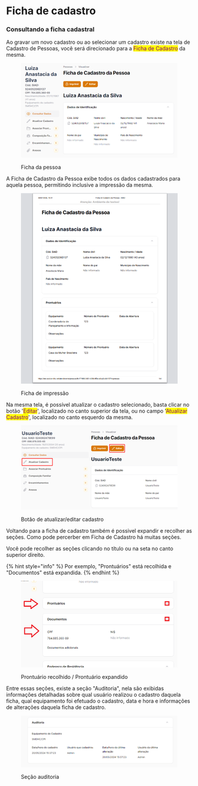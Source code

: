 # Ficha de cadastro

### Consultando a ficha cadastral

Ao gravar um novo cadastro ou ao selecionar um cadastro existe na tela de Cadastro de Pessoas, você será direcionado para a <mark style="color:purple;">Ficha de Cadastro</mark> da mesma.

<figure><img src="../.gitbook/assets/image.png" alt=""><figcaption><p>Ficha da pessoa</p></figcaption></figure>

A Ficha de Cadastro da Pessoa exibe todos os dados cadastrados para aquela pessoa, permitindo inclusive a impressão da mesma.

<figure><img src="../.gitbook/assets/image (2) (1) (1) (1) (1) (1).png" alt=""><figcaption><p>Ficha de impressão</p></figcaption></figure>



Na mesma tela, é possível atualizar o cadastro selecionado, basta clicar no botão '<mark style="color:purple;">Editar</mark>', localizado no canto superior da tela, ou no campo '<mark style="color:purple;">Atualizar Cadastro</mark>', localizado no canto esquerdo da mesma.



<figure><img src="../.gitbook/assets/image (42).png" alt=""><figcaption><p>Botão de atualizar/editar cadastro</p></figcaption></figure>

Voltando para a ficha de cadastro também é possivel expandir e recolher as seções. Como pode percerber em Ficha de Cadastro há muitas seções.&#x20;

Você pode recolher as seções clicando no título ou na seta no canto superior direito.&#x20;

{% hint style="info" %}
Por exemplo, "Prontuários" está recolhida e "Documentos" está expandida.
{% endhint %}

<figure><img src="../.gitbook/assets/image (1).png" alt=""><figcaption><p>Prontuário recolhido / Prontuário expandido</p></figcaption></figure>



Entre essas seções, existe a seção "Auditoria", nela são exibidas informações detalhadas sobre qual usuário realizou o cadastro daquela ficha, qual equipamento foi efetuado o cadastro, data e hora  e informações de alterações daquela ficha de cadastro.

<figure><img src="../.gitbook/assets/image (4) (1).png" alt=""><figcaption><p>Seção auditoria</p></figcaption></figure>
